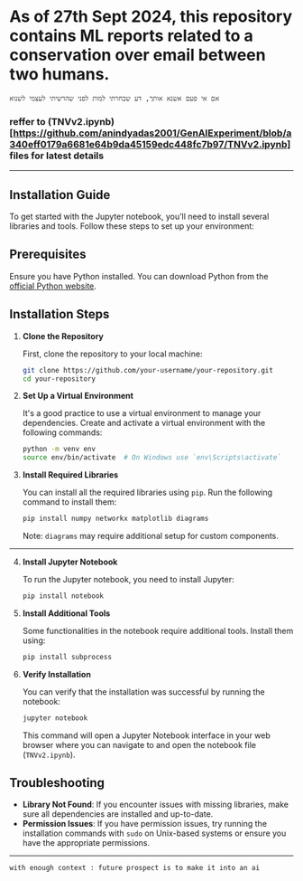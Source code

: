 # As of 27th Sept 2024, this repository contains ML reports related to a conservation over email between two humans.

``` Hebrew
אם אי פעם אשנא אותך, דע שבחרתי למות לפני שהרשיתי לעצמי לשנוא
```
### reffer to (TNVv2.ipynb)[https://github.com/anindyadas2001/GenAIExperiment/blob/a340eff0179a6681e64b9da45159edc448fc7b97/TNVv2.ipynb] files for latest details
----
## Installation Guide

To get started with the Jupyter notebook, you'll need to install several libraries and tools. Follow these steps to set up your environment:

## Prerequisites

Ensure you have Python installed. You can download Python from the [official Python website](https://www.python.org/downloads/).

## Installation Steps

1. **Clone the Repository**

   First, clone the repository to your local machine:

   ```bash
   git clone https://github.com/your-username/your-repository.git
   cd your-repository
   ```

2. **Set Up a Virtual Environment**

   It's a good practice to use a virtual environment to manage your dependencies. Create and activate a virtual environment with the following commands:

   ```bash
   python -m venv env
   source env/bin/activate  # On Windows use `env\Scripts\activate`
   ```

3. **Install Required Libraries**

   You can install all the required libraries using `pip`. Run the following command to install them:

   ```bash
   pip install numpy networkx matplotlib diagrams
   ```

   Note: `diagrams` may require additional setup for custom components.
---
4. **Install Jupyter Notebook**

   To run the Jupyter notebook, you need to install Jupyter:

   ```bash
   pip install notebook
   ```

5. **Install Additional Tools**

   Some functionalities in the notebook require additional tools. Install them using:

   ```bash
   pip install subprocess
   ```

6. **Verify Installation**

   You can verify that the installation was successful by running the notebook:

   ```bash
   jupyter notebook
   ```

   This command will open a Jupyter Notebook interface in your web browser where you can navigate to and open the notebook file (`TNVv2.ipynb`).

## Troubleshooting

- **Library Not Found**: If you encounter issues with missing libraries, make sure all dependencies are installed and up-to-date.
- **Permission Issues**: If you have permission issues, try running the installation commands with `sudo` on Unix-based systems or ensure you have the appropriate permissions.

---
`with enough context : future prospect is to make it into an ai`
